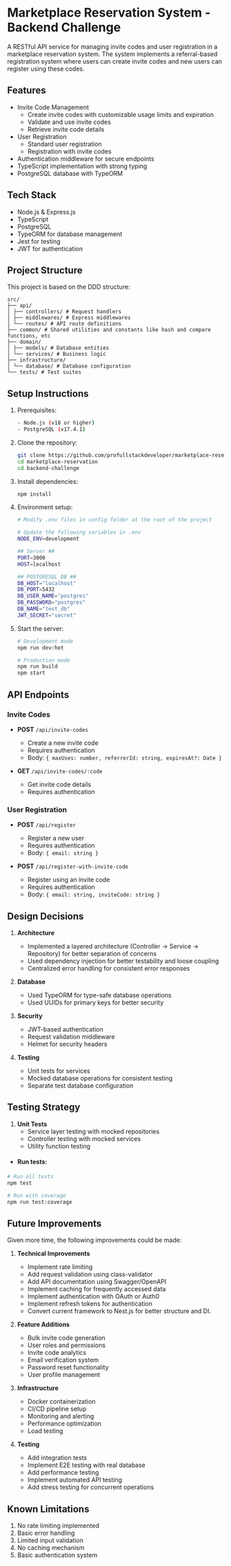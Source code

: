 # Marketplace Reservation System - Backend Challenge

A RESTful API service for managing invite codes and user registration in a marketplace reservation system. The system implements a referral-based registration system where users can create invite codes and new users can register using these codes.

## Features

- Invite Code Management
  - Create invite codes with customizable usage limits and expiration
  - Validate and use invite codes
  - Retrieve invite code details
- User Registration
  - Standard user registration
  - Registration with invite codes
- Authentication middleware for secure endpoints
- TypeScript implementation with strong typing
- PostgreSQL database with TypeORM

## Tech Stack

- Node.js & Express.js
- TypeScript
- PostgreSQL
- TypeORM for database management
- Jest for testing
- JWT for authentication

## Project Structure
This project is based on the DDD structure:
```
src/
├── api/
│ ├── controllers/ # Request handlers
│ ├── middlewares/ # Express middlewares
│ └── routes/ # API route definitions
├── common/ # Shared utilities and constants like hash and compare functions, etc
├── domain/
│ ├── models/ # Database entities
│ └── services/ # Business logic
├── infrastructure/
│ └── database/ # Database configuration
└── tests/ # Test suites
```
## Setup Instructions

1. Prerequisites:
   ```bash
   - Node.js (v18 or higher)
   - PostgreSQL (v17.4.1)
   ```

2. Clone the repository:
   ```bash
   git clone https://github.com/profullstackdeveloper/marketplace-reservation.git
   cd marketplace-reservation
   cd backend-challenge
   ```

3. Install dependencies:
   ```bash
   npm install
   ```

4. Environment setup:
   ```bash
   # Modify .env files in config folder at the root of the project

   # Update the following variables in .env
   NODE_ENV=development

   ## Server ##
   PORT=3000
   HOST=localhost

   ## POSTGRESQL DB ##
   DB_HOST="localhost"
   DB_PORT=5432
   DB_USER_NAME="postgres"
   DB_PASSWORD="postgres"
   DB_NAME="test_db"
   JWT_SECRET="secret"
   ```

6. Start the server:
   ```bash
   # Development mode
   npm run dev:hot

   # Production mode
   npm run build
   npm start
   ```

## API Endpoints

### Invite Codes

- **POST** `/api/invite-codes`
  - Create a new invite code
  - Requires authentication
  - Body: `{ maxUses: number, referrerId: string, expiresAt?: Date }`

- **GET** `/api/invite-codes/:code`
  - Get invite code details
  - Requires authentication

### User Registration

- **POST** `/api/register`
  - Register a new user
  - Requires authentication
  - Body: `{ email: string }`

- **POST** `/api/register-with-invite-code`
  - Register using an invite code
  - Requires authentication
  - Body: `{ email: string, inviteCode: string }`

## Design Decisions

1. **Architecture**
   - Implemented a layered architecture (Controller -> Service -> Repository) for better separation of concerns
   - Used dependency injection for better testability and loose coupling
   - Centralized error handling for consistent error responses

2. **Database**
   - Used TypeORM for type-safe database operations
   - Used UUIDs for primary keys for better security

3. **Security**
   - JWT-based authentication
   - Request validation middleware
   - Helmet for security headers

4. **Testing**
   - Unit tests for services
   - Mocked database operations for consistent testing
   - Separate test database configuration

## Testing Strategy

1. **Unit Tests**
   - Service layer testing with mocked repositories
   - Controller testing with mocked services
   - Utility function testing

- #### Run tests:
```bash
# Run all tests
npm test

# Run with coverage
npm run test:coverage
```

## Future Improvements

Given more time, the following improvements could be made:

1. **Technical Improvements**
   - Implement rate limiting
   - Add request validation using class-validator
   - Add API documentation using Swagger/OpenAPI
   - Implement caching for frequently accessed data
   - Implement authentication with OAuth or Auth0
   - Implement refresh tokens for authentication
   - Convert current framework to Nest.js for better structure and DI.

2. **Feature Additions**
   - Bulk invite code generation
   - User roles and permissions
   - Invite code analytics
   - Email verification system
   - Password reset functionality
   - User profile management

3. **Infrastructure**
   - Docker containerization
   - CI/CD pipeline setup
   - Monitoring and alerting
   - Performance optimization
   - Load testing

4. **Testing**
   - Add integration tests
   - Implement E2E testing with real database
   - Add performance testing
   - Implement automated API testing
   - Add stress testing for concurrent operations

## Known Limitations

1. No rate limiting implemented
2. Basic error handling
3. Limited input validation
4. No caching mechanism
5. Basic authentication system
